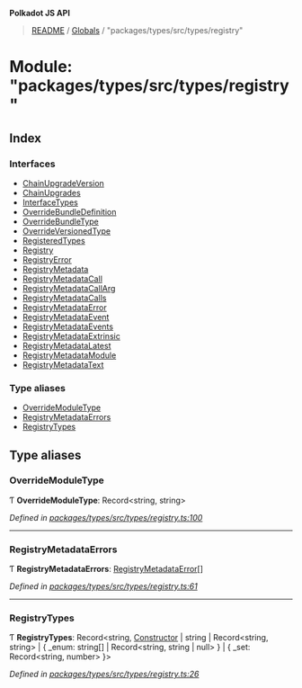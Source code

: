 **Polkadot JS API**

> [README](../README.md) / [Globals](../globals.md) / "packages/types/src/types/registry"

# Module: "packages/types/src/types/registry"

## Index

### Interfaces

* [ChainUpgradeVersion](../interfaces/_packages_types_src_types_registry_.chainupgradeversion.md)
* [ChainUpgrades](../interfaces/_packages_types_src_types_registry_.chainupgrades.md)
* [InterfaceTypes](../interfaces/_packages_types_src_types_registry_.interfacetypes.md)
* [OverrideBundleDefinition](../interfaces/_packages_types_src_types_registry_.overridebundledefinition.md)
* [OverrideBundleType](../interfaces/_packages_types_src_types_registry_.overridebundletype.md)
* [OverrideVersionedType](../interfaces/_packages_types_src_types_registry_.overrideversionedtype.md)
* [RegisteredTypes](../interfaces/_packages_types_src_types_registry_.registeredtypes.md)
* [Registry](../interfaces/_packages_types_src_types_registry_.registry.md)
* [RegistryError](../interfaces/_packages_types_src_types_registry_.registryerror.md)
* [RegistryMetadata](../interfaces/_packages_types_src_types_registry_.registrymetadata.md)
* [RegistryMetadataCall](../interfaces/_packages_types_src_types_registry_.registrymetadatacall.md)
* [RegistryMetadataCallArg](../interfaces/_packages_types_src_types_registry_.registrymetadatacallarg.md)
* [RegistryMetadataCalls](../interfaces/_packages_types_src_types_registry_.registrymetadatacalls.md)
* [RegistryMetadataError](../interfaces/_packages_types_src_types_registry_.registrymetadataerror.md)
* [RegistryMetadataEvent](../interfaces/_packages_types_src_types_registry_.registrymetadataevent.md)
* [RegistryMetadataEvents](../interfaces/_packages_types_src_types_registry_.registrymetadataevents.md)
* [RegistryMetadataExtrinsic](../interfaces/_packages_types_src_types_registry_.registrymetadataextrinsic.md)
* [RegistryMetadataLatest](../interfaces/_packages_types_src_types_registry_.registrymetadatalatest.md)
* [RegistryMetadataModule](../interfaces/_packages_types_src_types_registry_.registrymetadatamodule.md)
* [RegistryMetadataText](../interfaces/_packages_types_src_types_registry_.registrymetadatatext.md)

### Type aliases

* [OverrideModuleType](_packages_types_src_types_registry_.md#overridemoduletype)
* [RegistryMetadataErrors](_packages_types_src_types_registry_.md#registrymetadataerrors)
* [RegistryTypes](_packages_types_src_types_registry_.md#registrytypes)

## Type aliases

### OverrideModuleType

Ƭ  **OverrideModuleType**: Record\<string, string>

*Defined in [packages/types/src/types/registry.ts:100](https://github.com/polkadot-js/api/blob/27c58b930/packages/types/src/types/registry.ts#L100)*

___

### RegistryMetadataErrors

Ƭ  **RegistryMetadataErrors**: [RegistryMetadataError](../interfaces/_packages_types_src_types_registry_.registrymetadataerror.md)[]

*Defined in [packages/types/src/types/registry.ts:61](https://github.com/polkadot-js/api/blob/27c58b930/packages/types/src/types/registry.ts#L61)*

___

### RegistryTypes

Ƭ  **RegistryTypes**: Record\<string, [Constructor](../interfaces/_packages_types_src_types_codec_.constructor.md) \| string \| Record\<string, string> \| { _enum: string[] \| Record\<string, string \| null>  } \| { _set: Record\<string, number>  }>

*Defined in [packages/types/src/types/registry.ts:26](https://github.com/polkadot-js/api/blob/27c58b930/packages/types/src/types/registry.ts#L26)*
